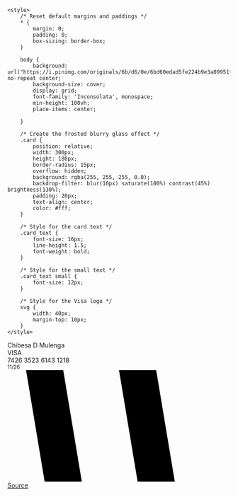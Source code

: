 <html lang="en">
<head>
    <meta charset="UTF-8">
    <meta name="viewport" content="width=device-width, initial-scale=1.0">
    <title>Frosted Glass Credit Card</title>
    <!-- Import the Inconsolata font from Google Fonts -->
    <link rel="stylesheet" href="https://fonts.googleapis.com/css2?family=Inconsolata&display=swap">

    <style>
        /* Reset default margins and paddings */
        * {
            margin: 0;
            padding: 0;
            box-sizing: border-box;
        }

        body {
            background: url("https://i.pinimg.com/originals/6b/d6/0e/6bd60edad5fe224b9e3a09951f6bf895.jpg") no-repeat center;
            background-size: cover;
            display: grid;
            font-family: 'Inconsolata', monospace;
            min-height: 100vh;
            place-items: center;
            
        }

        /* Create the frosted blurry glass effect */
        .card {
            position: relative;
            width: 300px;
            height: 180px;
            border-radius: 15px;
            overflow: hidden;
            background: rgba(255, 255, 255, 0.0);
            backdrop-filter: blur(10px) saturate(100%) contrast(45%) brightness(130%);
            padding: 20px;
            text-align: center;
            color: #fff;
        }

        /* Style for the card text */
        .card_text {
            font-size: 16px;
            line-height: 1.5;
            font-weight: bold;
        }

        /* Style for the small text */
        .card_text small {
            font-size: 12px;
        }

        /* Style for the Visa logo */
        svg {
            width: 40px;
            margin-top: 10px;
        }
    </style>
</head>
<body>
    <div class="card">
        <div class="card_text">
            Chibesa D Mulenga
            <br>
            VISA
            <br>
            7426 3523 6143 1218
            <br>
            <small>11/26</small>
        </div>
        <!-- Insert Visa logo here -->
        <svg xmlns="http://www.w3.org/2000/svg" viewBox="0 0 48 24">
            <!-- Replace the following path data with the actual Visa logo path data -->
            <path d="M4 0l4 24h8l-4-24h-8zm20 0l4 24h8l-4-24h-8z"/>
        </svg>
    </div>
</body>
<footer> 
    <a href="https://i.pinimg.com/originals/6b/d6/0e/6bd60edad5fe224b9e3a09951f6bf895.jpg">Source</a>
</footer>
</html>
